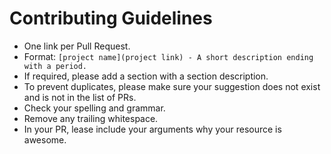 # Contributing Guidelines

* One link per Pull Request.
* Format: `[project name](project link) - A short description ending with a period.`
* If required, please add a section with a section description.
* To prevent duplicates, please make sure your suggestion does not exist and is not in the list of PRs.
* Check your spelling and grammar.
* Remove any trailing whitespace.
* In your PR, lease include your arguments why your resource is awesome.

